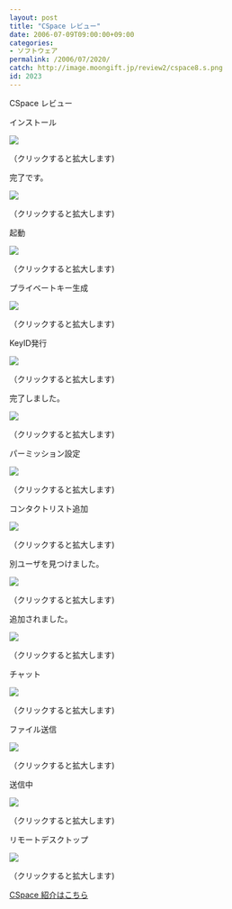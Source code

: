 ```yaml
---
layout: post
title: "CSpace レビュー"
date: 2006-07-09T09:00:00+09:00
categories:
- ソフトウェア
permalink: /2006/07/2020/
catch: http://image.moongift.jp/review2/cspace8.s.png
id: 2023
---
```

CSpace レビュー  
<!--more-->

インストール

  

[![](http://image.moongift.jp/review2/cspace1.s.png)](http://image.moongift.jp/review2/cspace1.png)  
  
（クリックすると拡大します)

  

完了です。

  

[![](http://image.moongift.jp/review2/cspace2.s.png)](http://image.moongift.jp/review2/cspace2.png)  
  
（クリックすると拡大します)

  

起動

  

[![](http://image.moongift.jp/review2/cspace3.s.png)](http://image.moongift.jp/review2/cspace3.png)  
  
（クリックすると拡大します)

  

プライベートキー生成

  

[![](http://image.moongift.jp/review2/cspace4.s.png)](http://image.moongift.jp/review2/cspace4.png)  
  
（クリックすると拡大します)

  

KeyID発行

  

[![](http://image.moongift.jp/review2/cspace5.s.png)](http://image.moongift.jp/review2/cspace5.png)  
  
（クリックすると拡大します)

  

完了しました。

  

[![](http://image.moongift.jp/review2/cspace6.s.png)](http://image.moongift.jp/review2/cspace6.png)  
  
（クリックすると拡大します)

  

パーミッション設定

  

[![](http://image.moongift.jp/review2/cspace7.s.png)](http://image.moongift.jp/review2/cspace7.png)  
  
（クリックすると拡大します)

  

コンタクトリスト追加

  

[![](http://image.moongift.jp/review2/cspace8.s.png)](http://image.moongift.jp/review2/cspace8.png)  
  
（クリックすると拡大します)

  

別ユーザを見つけました。

  

[![](http://image.moongift.jp/review2/cspace9.s.png)](http://image.moongift.jp/review2/cspace9.png)  
  
（クリックすると拡大します)

  

追加されました。

  

[![](http://image.moongift.jp/review2/cspace14.s.png)](http://image.moongift.jp/review2/cspace14.png)  
  
（クリックすると拡大します)

  

チャット

  

[![](http://image.moongift.jp/review2/cspace10.s.png)](http://image.moongift.jp/review2/cspace10.png)  
  
（クリックすると拡大します)

  

ファイル送信

  

[![](http://image.moongift.jp/review2/cspace11.s.png)](http://image.moongift.jp/review2/cspace11.png)  
  
（クリックすると拡大します)

  

送信中

  

[![](http://image.moongift.jp/review2/cspace12.s.png)](http://image.moongift.jp/review2/cspace12.png)  
  
（クリックすると拡大します)

  

リモートデスクトップ

  

[![](http://image.moongift.jp/review2/cspace13.s.png)](http://image.moongift.jp/review2/cspace13.png)  
  
（クリックすると拡大します)

  

[CSpace 紹介はこちら](http://oss.moongift.jp/intro/i-2015.html)

